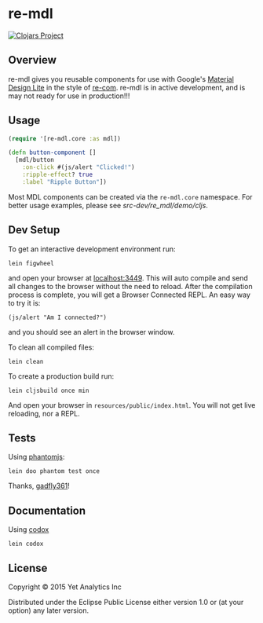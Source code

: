 # re-mdl

[![Clojars Project](http://clojars.org/com.yetanalytics/re-mdl/latest-version.svg)](http://clojars.org/com.yetanalytics/re-mdl)

## Overview

re-mdl gives you reusable components for use with Google's [Material Design Lite](http://www.getmdl.io/) 
in the style of [re-com](https://github.com/Day8/re-com). re-mdl is in active development, and is 
may not ready for use in production!!!

## Usage

```clojure
(require '[re-mdl.core :as mdl])

(defn button-component []
  [mdl/button
    :on-click #(js/alert "Clicked!")
    :ripple-effect? true
    :label "Ripple Button"])
```

Most MDL components can be created via the ```re-mdl.core``` namespace.
For better usage examples, please see *src-dev/re_mdl/demo/cljs*.

## Dev Setup

To get an interactive development environment run:

    lein figwheel

and open your browser at [localhost:3449](http://localhost:3449/).
This will auto compile and send all changes to the browser without the
need to reload. After the compilation process is complete, you will
get a Browser Connected REPL. An easy way to try it is:

    (js/alert "Am I connected?")

and you should see an alert in the browser window.

To clean all compiled files:

    lein clean

To create a production build run:

    lein cljsbuild once min

And open your browser in `resources/public/index.html`. You will not
get live reloading, nor a REPL.

## Tests

Using [phantomjs](http://phantomjs.org/):

    lein doo phantom test once

Thanks, [gadfly361](https://github.com/gadfly361)!

## Documentation

Using [codox](https://github.com/weavejester/codox)

    lein codox

## License

Copyright © 2015 Yet Analytics Inc

Distributed under the Eclipse Public License either version 1.0 or (at your option) any later version.
